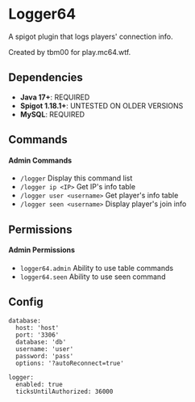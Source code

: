 # Logger64
A spigot plugin that logs players' connection info.

Created by tbm00 for play.mc64.wtf.

## Dependencies
- **Java 17+**: REQUIRED
- **Spigot 1.18.1+**: UNTESTED ON OLDER VERSIONS
- **MySQL**: REQUIRED

## Commands
#### Admin Commands
- `/logger` Display this command list
- `/logger ip <IP>` Get IP's info table
- `/logger user <username>` Get player's info table
- `/logger seen <username>` Display player's join info

## Permissions
#### Admin Permissions
- `logger64.admin` Ability to use table commands
- `logger64.seen` Ability to use seen command

## Config
```
database:
  host: 'host'
  port: '3306'
  database: 'db'
  username: 'user'
  password: 'pass'
  options: '?autoReconnect=true'

logger:
  enabled: true
  ticksUntilAuthorized: 36000
```